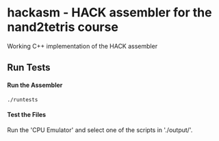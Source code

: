 # hackasm - HACK assembler for the nand2tetris course

Working C++ implementation of the HACK assembler

## Run Tests

#### Run the Assembler

`./runtests`

#### Test the Files

Run the 'CPU Emulator' and select one of the scripts in './output/'.


